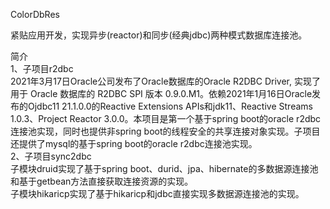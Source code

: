 ColorDbRes  

紧贴应用开发，实现异步(reactor)和同步(经典jdbc)两种模式数据库连接池。  

简介  
1、子项目r2dbc  
2021年3月17日Oracle公司发布了Oracle数据库的Oracle R2DBC Driver, 实现了用于 Oracle 数据库的 R2DBC SPI 版本 0.9.0.M1。依赖2021年1月16日Oracle发布的Ojdbc11 21.1.0.0的Reactive Extensions APIs和jdk11、Reactive Streams 1.0.3、Project Reactor 3.0.0。本项目是第一个基于spring boot的oracle r2dbc连接池实现，同时也提供非spring boot的线程安全的共享连接对象实现。子项目还提供了mysql的基于spring boot的oracle r2dbc连接池实现。  
2、子项目sync2dbc  
子模块druid实现了基于spring boot、durid、jpa、hibernate的多数据源连接池和基于getbean方法直接获取连接资源的实现。  
子模块hikaricp实现了基于hikaricp和jdbc直接实现多数据源连接池的实现。  
